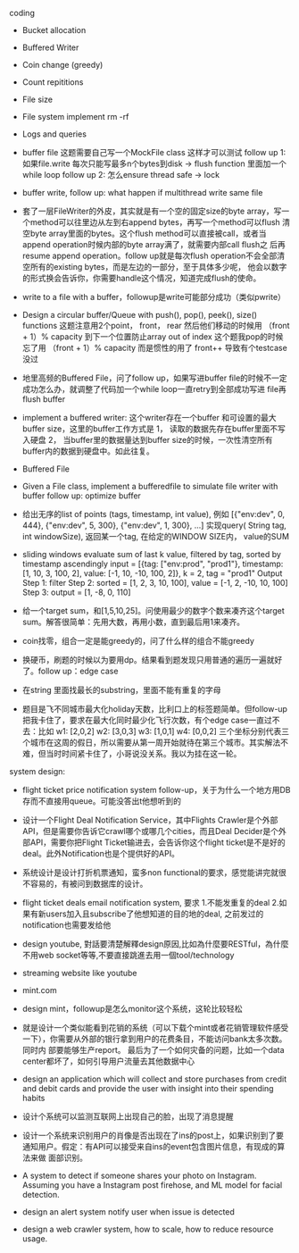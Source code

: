 coding
- Bucket allocation
- Buffered Writer
- Coin change (greedy)
- Count repititions
- File size
- File system implement rm -rf
- Logs and queries

- buffer file 这题需要自己写一个MockFile class 这样才可以测试
  follow up 1: 如果file.write 每次只能写最多n个bytes到disk -> flush function 里面加一个while loop
  follow up 2: 怎么ensure thread safe -> lock
- buffer write, follow up: what happen if multithread write same file
- 套了一层FileWriter的外皮，其实就是有一个空的固定size的byte array，写一个method可以往里边从左到右append bytes，再写一个method可以flush
  清空byte array里面的bytes。这个flush method可以直接被call，或者当append operation时候内部的byte array满了，就需要内部call flush之
  后再resume append operation。follow up就是每次flush operation不会全部清空所有的existing bytes，而是左边的一部分，至于具体多少呢，
  他会以数字的形式换会告诉你，你需要handle这个情况，知道完成flush的使命。
- write to a file with a buffer，followup是write可能部分成功（类似pwrite）
- Design a circular buffer/Queue with push(), pop(), peek(), size() functions
  这题注意用2个point， front， rear 然后他们移动的时候用 （front + 1）% capacity 到下一个位置防止array out of index
  这个题我pop的时候忘了用 （front + 1）% capacity 而是惯性的用了 front++ 导致有个testcase 没过
- 地里高频的Buffered File，问了follow up，如果写进buffer file的时候不一定成功怎么办，就调整了代码加一个while loop一直retry到全部成功写进
  file再flush buffer
- implement a buffered writer: 这个writer存在一个buffer 和可设置的最大buffer size，这里的buffer工作方式是
  1， 读取的数据先存在buffer里面不写入硬盘
  2， 当buffer里的数据量达到buffer size的时候，一次性清空所有buffer内的数据到硬盘中。如此往复。
- Buffered File
- Given a File class, implement a bufferedfile to simulate file writer with buffer
  follow up: optimize buffer

- 给出无序的list of points (tags, timestamp, int value), 例如
  [{"env:dev", 0, 444}, {"env:dev", 5, 300}, {"env:dev", 1, 300}, ...]
  实现query( String tag, int windowSize), 返回某一个tag, 在给定的WINDOW SIZE内， value的SUM
- sliding windows evaluate sum of last k value, filtered by tag, sorted by timestamp ascendingly
  input = [{tag: ["env:prod", "prod1"}, timestamp: [1, 10, 3, 100, 2], value: [-1, 10, -10, 100, 2]}, k = 2, tag = "prod1"
  Output
  Step 1: filter
  Step 2: sorted = [1, 2, 3, 10, 100], value = [-1, 2, -10, 10, 100]
  Step 3: output = [1, -8, 0, 110]

- 给一个target sum，和[1,5,10,25]。问使用最少的数字个数来凑齐这个target sum。解答很简单：先用大数，再用小数，直到最后用1来凑齐。
- coin找零，组合一定是能greedy的，问了什么样的组合不能greedy
- 换硬币，刷题的时候以为要用dp。结果看到题发现只用普通的遍历一遍就好了。follow up：edge case

- 在string 里面找最长的substring，里面不能有重复的字母
- 题目是飞不同城市最大化holiday天数，比利口上的标签题简单。但follow-up把我卡住了，要求在最大化同时最少化飞行次数，有个edge case一直过不去：比如
  w1: [2,0,2]
  w2: [3,0,3]
  w3: [1,0,1]
  w4: [0,0,2]
  三个坐标分别代表三个城市在这周的假日，所以需要从第一周开始就待在第三个城市。其实解法不难，但当时时间紧卡住了，小哥说没关系。我以为挂在这一轮。


system design: 
- flight ticket price notification system follow-up，关于为什么一个地方用DB存而不直接用queue。可能没答出t他想听到的
- 设计一个Flight Deal Notification Service，其中Flights Crawler是个外部API，但是需要你告诉它crawl哪个或哪几个cities，而且Deal
  Decider是个外部API，需要你把Flight Ticket输进去，会告诉你‌‌这个flight ticket是不是好的deal。此外Notification也是个提供好的API。
- 系统设计是设计打折机票通知，蛮多non functional的要求，感觉能讲完就很不容易的，有被问到数据库的设计。
- flight ticket deals email notification system, 要求 1.不能发重复的deal 2.如果有新users加入且subscribe了他想知道的目的地的deal,
  之前发过的notification也需要发给他

- design youtube, 對話要清楚解釋design原因,比如為什麼要RESTful，為什麼不用web socket等等,不要直接跳進去用一個tool/technology
- streaming website like youtube

- mint.com
- design mint，followup是怎么monitor这个系统，这轮比较轻松
- 就是设计一个类似能看到花销的系统（可以下载个mint或者花销管理软件感受一下），你需要从外部的银行拿到用户的花费条目，不能访问bank太多次数。 同时内
  部要能够生产report。 最后为了一个如何灾备的问题，比如一个data center都坏了，如何引导用户流量去其他数据中心
- design an application which will collect and store purchases from credit and debit cards and provide the user with
  insight into their spending habits

- 设计个系统可以监测互联网上出现自己的脸，出现了消息提醒
- 设计一个系统来识别用户的肖像是否出现在了ins的post上，如果识别到了要通知用户。假定：有API可以接受来自ins的event包含图片信息，有现成的算法来做
  面部识别。
- A system to detect if someone shares your photo on Instagram. Assuming you have a Instagram post firehose, and ML
  model for facial detection.
- design an alert system notify user when issue is detected

- design a web crawler system, how to scale, how to reduce resource usage.

